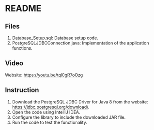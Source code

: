 # README

## Files

1. Database_Setup.sql:              Database setup code.
2. PostgreSQLJDBCConnection.java:   Implementation of the application functions.

## Video

Website: https://youtu.be/tql0gR7oOzg

## Instruction

1. Download the PostgreSQL JDBC Driver for Java 8 from the website: https://jdbc.postgresql.org/download/.
2. Open the code using IntelliJ IDEA.
3. Configure the library to include the downloaded JAR file.
4. Run the code to test the functionality.
